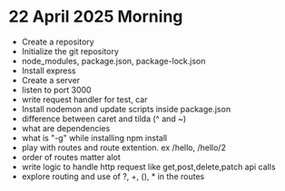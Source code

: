 # 22 April 2025 Morning

- Create a repository
- Initialize the git repository
- node_modules, package.json, package-lock.json
- Install express
- Create a server
- listen to port 3000
- write request handler for test, car
- Install nodemon and update scripts inside package.json
- difference between caret and tilda (^ and ~)
- what are dependencies
- what is "-g" while installing npm install 
- play with routes and route extention. ex /hello, /hello/2
- order of routes matter alot
- write logic to handle http request like get,post,delete,patch api calls
- explore routing and use of ?, +, (), * in the routes